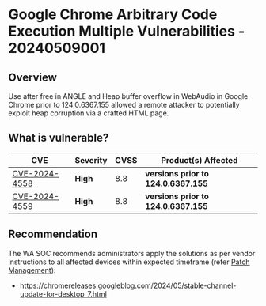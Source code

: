 # Google Chrome Arbitrary Code Execution Multiple Vulnerabilities - 20240509001

## Overview

Use after free in ANGLE and Heap buffer overflow in WebAudio in Google Chrome prior to 124.0.6367.155 allowed a remote attacker to potentially exploit heap corruption via a crafted HTML page.

## What is vulnerable?

| CVE                                                             | Severity | CVSS | Product(s) Affected                  |
| --------------------------------------------------------------- | -------- | ---- | ------------------------------------ |
| [CVE-2024-4558](https://nvd.nist.gov/vuln/detail/CVE-2024-4558) | **High** | 8.8  | **versions prior to 124.0.6367.155** |
| [CVE-2024-4559](https://nvd.nist.gov/vuln/detail/CVE-2024-4559) | **High** | 8.8  | **versions prior to 124.0.6367.155** |

## Recommendation

The WA SOC recommends administrators apply the solutions as per vendor instructions to all affected devices within expected timeframe (refer [Patch Management](../guidelines/patch-management.md)):

- https://chromereleases.googleblog.com/2024/05/stable-channel-update-for-desktop_7.html
